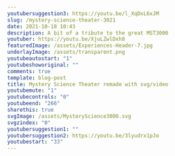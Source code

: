 ```yaml
---
youtubersuggestion3: https://youtu.be/l_XqDxL6xJM
slug: /mystery-science-theater-3021
date: 2021-10-18 10:43
description: A bit of a tribute to the great MST3000
youtuber: https://youtu.be/XjuLZwlDxh8
featuredImage: /assets/Experiences-Header-7.jpg
underlayImage: /assets/transparent.png
youtubeautostart: "1"
youtubeshoworiginal: ""
comments: true
template: blog-post
title: Mystery Science Theater remade with svg/video
youtubemute: "1"
youtubecontrols: "0"
youtubeend: "266"
sharethis: true
svgImage: /assets/MysteryScience3000.svg
svgzindex: "0"
youtubersuggestion1: ""
youtubersuggestion2: https://youtu.be/3lyudrx1pJo
youtubestart: "33"
---
```

